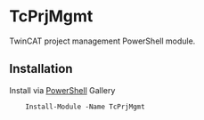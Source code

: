 # TcPrjMgmt

TwinCAT project management PowerShell module.

## Installation

Install via [PowerShell](https://www.powershellgallery.com/packages/TcPrjMgmt) Gallery

        Install-Module -Name TcPrjMgmt
